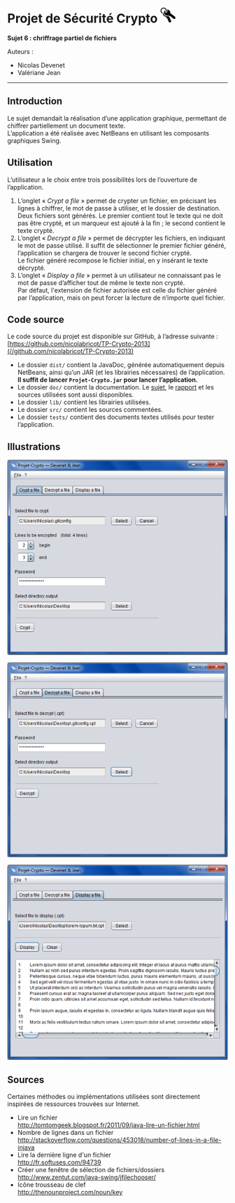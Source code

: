 # Projet de Sécurité Crypto ![Application Sécurité Crypto](src/res/icon-black.png) 

__Sujet 6 : chriffrage partiel de fichiers__

Auteurs :
 * Nicolas Devenet
 * Valériane Jean

***

## Introduction

Le sujet demandait la réalisation d’une application graphique, permettant de chiffrer partiellement un document texte.  
L’application a été réalisée avec NetBeans en utilisant les composants graphiques Swing.


## Utilisation

L’utilisateur a le choix entre trois possibilités lors de l’ouverture de l’application.

 1. L’onglet « *Crypt a file* » permet de crypter un fichier, en précisant les lignes à chiffrer, le mot de passe à utiliser, et le dossier de destination.  
 Deux fichiers sont générés. Le premier contient tout le texte qui ne doit pas être crypté, et un marqueur est ajouté à la fin ; le second contient le texte crypté.
 2. L’onglet « *Decrypt a file* » permet de décrypter les fichiers, en indiquant le mot de passe utilisé. Il suffit de sélectionner le premier fichier généré, l’application se chargera de trouver le second fichier crypté.  
 Le fichier généré recompose le fichier initial, en y insérant le texte décrypté.
 3. L’onglet « *Display a file* » permet à un utilisateur ne connaissant pas le mot de passe d’afficher tout de même le texte non crypté.  
 Par défaut, l'extension de fichier autorisée est celle du fichier généré par l’application, mais on peut forcer la lecture de n’importe quel fichier.


## Code source

Le code source du projet est disponible sur GitHub, à l’adresse suivante :  
[https://github.com/nicolabricot/TP-Crypto-2013](//github.com/nicolabricot/TP-Crypto-2013)

 * Le dossier `dist/` contient la JavaDoc, générée automatiquement depuis NetBeans, ainsi qu’un JAR (et les librairies nécessaires) de l’application.  
 __Il suffit de lancer `Projet-Crypto.jar` pour lancer l’application.__
 * Le dossier `doc/` contient la documentation. Le [sujet](//github.com/nicolabricot/TP-Crypto-2013/blob/master/doc/Sujet.pdf?raw=true), le [rapport](//github.com/nicolabricot/TP-Crypto-2013/blob/master/doc/Rapport.pdf?raw=true) et les sources utilisées sont aussi disponibles.
 * Le dossier `lib/` contient les librairies utilisées.
 * Le dossier `src/` contient les sources commentées.
 * Le dossier `tests/` contient des documents textes utilisés pour tester l’application.


## Illustrations

![Onglet "Crypt a file"](doc/screenshots/crypt-tab-completed.png)

![Onglet "Derypt a file"](doc/screenshots/decrypt-tab-completed.png)

![Onglet "Display a file"](doc/screenshots/display-tab-completed.png)


## Sources

Certaines méthodes ou implémentations utilisées sont directement inspirées de ressources trouvées sur Internet.

 * Lire un fichier  
 http://tomtomgeek.blogspot.fr/2011/09/java-lire-un-fichier.html
 * Nombre de lignes dans un fichier  
 http://stackoverflow.com/questions/453018/number-of-lines-in-a-file-injava
 * Lire la dernière ligne d'un fichier  
 http://fr.softuses.com/94739
 * Créer une fenêtre de sélection de fichiers/dossiers  
 http://www.zentut.com/java-swing/jfilechooser/
 * Icône trousseau de clef  
 http://thenounproject.com/noun/key
